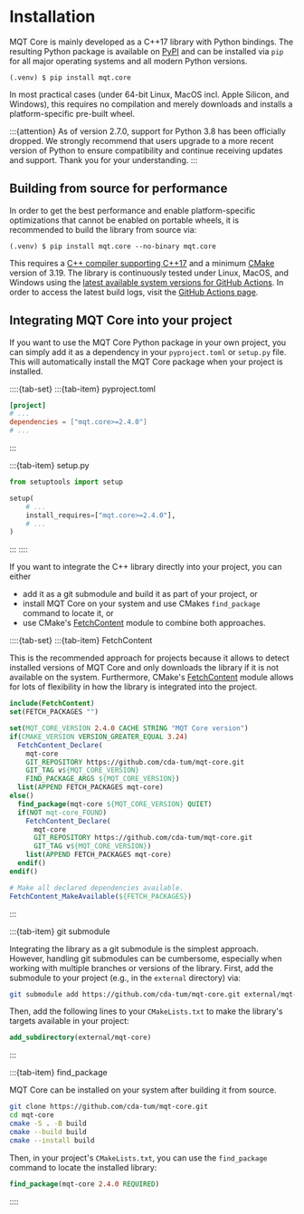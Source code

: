# Installation

MQT Core is mainly developed as a C++17 library with Python bindings.
The resulting Python package is available on [PyPI](https://pypi.org/project/mqt.core/) and can be installed via `pip` for all major operating systems and all modern Python versions.

```console
(.venv) $ pip install mqt.core
```

In most practical cases (under 64-bit Linux, MacOS incl. Apple Silicon, and Windows), this requires no compilation and merely downloads and installs a platform-specific pre-built wheel.

:::{attention}
As of version 2.7.0, support for Python 3.8 has been officially dropped.
We strongly recommend that users upgrade to a more recent version of Python to ensure compatibility and continue receiving updates and support.
Thank you for your understanding.
:::

## Building from source for performance

In order to get the best performance and enable platform-specific optimizations that cannot be enabled on portable wheels, it is recommended to build the library from source via:

```console
(.venv) $ pip install mqt.core --no-binary mqt.core
```

This requires a [C++ compiler supporting C++17](https://en.wikipedia.org/wiki/List_of_compilers#C++_compilers) and a minimum [CMake](https://cmake.org/) version of 3.19.
The library is continuously tested under Linux, MacOS, and Windows using the [latest available system versions for GitHub Actions](https://github.com/actions/virtual-environments).
In order to access the latest build logs, visit the [GitHub Actions page](https://github.com/cda-tum/mqt-core/actions/workflows/ci.yml).

## Integrating MQT Core into your project

If you want to use the MQT Core Python package in your own project, you can simply add it as a dependency in your `pyproject.toml` or `setup.py` file.
This will automatically install the MQT Core package when your project is installed.

::::{tab-set}
:::{tab-item} pyproject.toml

```toml
[project]
# ...
dependencies = ["mqt.core>=2.4.0"]
# ...
```

:::

:::{tab-item} setup.py

```python
from setuptools import setup

setup(
    # ...
    install_requires=["mqt.core>=2.4.0"],
    # ...
)
```

:::
::::

If you want to integrate the C++ library directly into your project, you can either

- add it as a git submodule and build it as part of your project, or
- install MQT Core on your system and use CMakes `find_package` command to locate it, or
- use CMake's [FetchContent](https://cmake.org/cmake/help/latest/module/FetchContent.html) module to combine both approaches.

::::{tab-set}
:::{tab-item} FetchContent

This is the recommended approach for projects because it allows to detect installed versions of MQT Core and only downloads the library if it is not available on the system.
Furthermore, CMake's [FetchContent](https://cmake.org/cmake/help/latest/module/FetchContent.html) module allows for lots of flexibility in how the library is integrated into the project.

```cmake
include(FetchContent)
set(FETCH_PACKAGES "")

set(MQT_CORE_VERSION 2.4.0 CACHE STRING "MQT Core version")
if(CMAKE_VERSION VERSION_GREATER_EQUAL 3.24)
  FetchContent_Declare(
    mqt-core
    GIT_REPOSITORY https://github.com/cda-tum/mqt-core.git
    GIT_TAG v${MQT_CORE_VERSION}
    FIND_PACKAGE_ARGS ${MQT_CORE_VERSION})
  list(APPEND FETCH_PACKAGES mqt-core)
else()
  find_package(mqt-core ${MQT_CORE_VERSION} QUIET)
  if(NOT mqt-core_FOUND)
    FetchContent_Declare(
      mqt-core
      GIT_REPOSITORY https://github.com/cda-tum/mqt-core.git
      GIT_TAG v${MQT_CORE_VERSION})
    list(APPEND FETCH_PACKAGES mqt-core)
  endif()
endif()

# Make all declared dependencies available.
FetchContent_MakeAvailable(${FETCH_PACKAGES})
```

:::

:::{tab-item} git submodule

Integrating the library as a git submodule is the simplest approach.
However, handling git submodules can be cumbersome, especially when working with multiple branches or versions of the library.
First, add the submodule to your project (e.g., in the `external` directory) via:

```bash
git submodule add https://github.com/cda-tum/mqt-core.git external/mqt-core
```

Then, add the following lines to your `CMakeLists.txt` to make the library's targets available in your project:

```cmake
add_subdirectory(external/mqt-core)
```

:::

:::{tab-item} find_package

MQT Core can be installed on your system after building it from source.

```bash
git clone https://github.com/cda-tum/mqt-core.git
cd mqt-core
cmake -S . -B build
cmake --build build
cmake --install build
```

Then, in your project's `CMakeLists.txt`, you can use the `find_package` command to locate the installed library:

```cmake
find_package(mqt-core 2.4.0 REQUIRED)
```

::::
